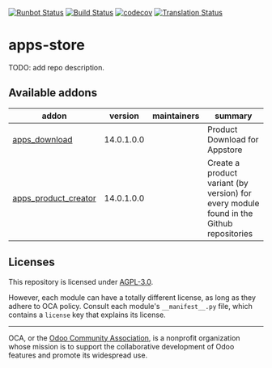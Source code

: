 [![Runbot Status](https://runbot.odoo-community.org/runbot/badge/flat/249/14.0.svg)](https://runbot.odoo-community.org/runbot/repo/github-com-oca-apps-store-249)
[![Build Status](https://travis-ci.com/OCA/apps-store.svg?branch=14.0)](https://travis-ci.com/OCA/apps-store)
[![codecov](https://codecov.io/gh/OCA/apps-store/branch/14.0/graph/badge.svg)](https://codecov.io/gh/OCA/apps-store)
[![Translation Status](https://translation.odoo-community.org/widgets/apps-store-14-0/-/svg-badge.svg)](https://translation.odoo-community.org/engage/apps-store-14-0/?utm_source=widget)

<!-- /!\ do not modify above this line -->

# apps-store

TODO: add repo description.

<!-- /!\ do not modify below this line -->

<!-- prettier-ignore-start -->

[//]: # (addons)

Available addons
----------------
addon | version | maintainers | summary
--- | --- | --- | ---
[apps_download](apps_download/) | 14.0.1.0.0 |  | Product Download for Appstore
[apps_product_creator](apps_product_creator/) | 14.0.1.0.0 |  | Create a product variant (by version) for every module found in the Github repositories

[//]: # (end addons)

<!-- prettier-ignore-end -->

## Licenses

This repository is licensed under [AGPL-3.0](LICENSE).

However, each module can have a totally different license, as long as they adhere to OCA
policy. Consult each module's `__manifest__.py` file, which contains a `license` key
that explains its license.

----

OCA, or the [Odoo Community Association](http://odoo-community.org/), is a nonprofit
organization whose mission is to support the collaborative development of Odoo features
and promote its widespread use.

